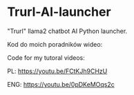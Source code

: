 # Trurl-AI-launcher
"Trurl" llama2 chatbot AI Python launcher.

Kod do moich poradników wideo:

Code for my tutoral videos:

PL: https://youtu.be/FCtKJh9CHzU

ENG: https://youtu.be/0pDKeMOqs2c
